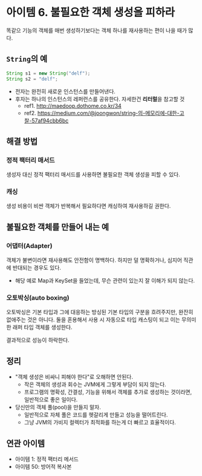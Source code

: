  # 아이템 6. 불필요한 객체 생성을 피하라 
똑같으 기능의 객체를 매번 생성하기보다는 객체 하나를 재사용하는 편이 나을 때가 많다.

## `String`의 예
``` java
String s1 = new String("delf");
String s2 = "delf";
```
- 전자는 완전히 새로운 인스턴스를 만들어낸다.
- 후자는 하나의 인스턴스의 레퍼런스를 공유한다. 자세한건 **리터럴**을 참고할 것
  - ref1. http://maedoop.dothome.co.kr/34
  - ref2. https://medium.com/@joongwon/string-의-메모리에-대한-고찰-57af94cbb6bc

## 해결 방법
### 정적 팩터리 매서드
생성자 대신 정적 팩터리 매서드를 사용하면 불필요한 객체 생성을 피할 수 있다.
### 캐싱
생성 비용이 비싼 객체가 반복해서 필요하다면 캐싱하여 재사용하길 권한다.

## 불필요한 객체를 만들어 내는 예
### 어댑터(Adapter)
객체가 불변이라면 재사용해도 안전함이 명백하다. 하지만 덜 명확하거나, 심지어 직관에 반대되는 경우도 있다.
- 해당 예로 Map과 KeySet을 들었는데, 무슨 관련이 있는지 잘 이해가 되지 않는다.



### 오토박싱(auto boxing)
오토박싱은 기본 타입과  그에 대응하는 방싱된 기본 타입의 구분을 흐려주지만, 완잔히 없애주는 것은 아니다. 둘을 혼용해서 사용 시 자동으로 타입 캐스팅이 되고 이는 무의미한 래퍼 타입 객체를 생성한다.

결과적으로 성능이 하락한다.

## 정리
- "객체 생성은 비싸니 피해야 한다"로 오해하면 안된다.
  - 작은 객체의 생성과 회수는 JVM에게 그렇게 부담이 되지 않는다.
  - 프로그램의 명확성, 간결성, 기능을 위해서 객체를 추가로 생성하는 것이라면, 일반적으로 좋은 일이다.
- 당신만의 객체 풀(pool)을 만들지 말자.
  - 일반적으로 자체 풀은 코드를 헷갈리게 만들고 성능을 떨어트린다.
  - 그냥 JVM의 가비지 컬렉터가 최적화를 하는게 더 빠르고 효율적이다.

## 연관 아이템
- 아이템 1: 정적 팩터리 메서드
- 아이템 50: 방어적 복사본
